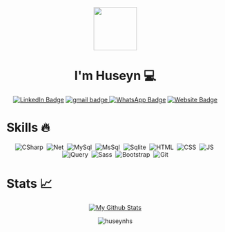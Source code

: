  <div id="header" align="center">
  <img src="https://media.giphy.com/media/KzJkzjggfGN5Py6nkT/giphy.gif" width="100"/>
</div>
<div align="center"><h1>I'm Huseyn 💻</h1></div>
<div align="center">
   <a href="https://www.linkedin.com/in/huseyn-huseynli-665159250/" rel="nofollow"><img src="https://img.shields.io/badge/LinkedIn-blue?style=for-the-badge&logo=linkedin&logoColor=white" alt="LinkedIn Badge"/></a>
  <a href="mailto:huseynsh@code.edu.az" ><img src="https://img.shields.io/badge/Gmail-D14836?style=for-the-badge&logo=gmail&logoColor=white" alt="gmail badge"/> </a>
  <a href="https://wa.me/qr/YMVBE3ZEVSDXF1 " rel="nofollow"><img src="https://img.shields.io/badge/WhatsApp-25D366?style=for-the-badge&logo=whatsapp&logoColor=white" alt="WhatsApp Badge"/></a>
  <a href="https://www.huseinly.com/" rel="nofollow"><img src="https://img.shields.io/badge/website-000000?style=for-the-badge&logo=About.me&logoColor=white" alt="Website Badge"/></a>
</div>

 <h1>Skills 🔥</h1>
<div align='center'>
 <img src="https://img.shields.io/badge/C%23-239120?style=for-the-badge&logo=c-sharp&logoColor=white" title="CSharp" alt="CSharp"/>&nbsp;
 <img src="https://img.shields.io/badge/.NET-512BD4?style=for-the-badge&logo=dotnet&logoColor=white" title="Net" alt="Net"/>&nbsp;
 <img src="https://img.shields.io/badge/MySQL-005C84?style=for-the-badge&logo=mysql&logoColor=white" title="MySql" alt="MySql"/>&nbsp;
 <img src="https://img.shields.io/badge/Microsoft%20SQL%20Server-CC2927?style=for-the-badge&logo=microsoft%20sql%20server&logoColor=white" title="MsSql" alt="MsSql"/>&nbsp;
 <img src="https://img.shields.io/badge/SQLite-07405E?style=for-the-badge&logo=sqlite&logoColor=white" title="Sqlite" alt="Sqlite"/>&nbsp;
 <img src="https://img.shields.io/badge/HTML5-E34F26?style=for-the-badge&logo=html5&logoColor=white" title="HTML" alt="HTML"/>&nbsp;
 <img src="https://img.shields.io/badge/CSS3-1572B6?style=for-the-badge&logo=css3&logoColor=white" title="CSS" alt="CSS"/>&nbsp;
 <img src="https://img.shields.io/badge/JavaScript-323330?style=for-the-badge&logo=javascript&logoColor=F7DF1E" title="JS" alt="JS"/>&nbsp;
 <img src="https://img.shields.io/badge/jQuery-0769AD?style=for-the-badge&logo=jquery&logoColor=white" title="jQuery" alt="jQuery"/>&nbsp;
 <img src="https://img.shields.io/badge/Sass-CC6699?style=for-the-badge&logo=sass&logoColor=white" title="Sass" alt="Sass"/>&nbsp;
 <img src="https://img.shields.io/badge/Bootstrap-563D7C?style=for-the-badge&logo=bootstrap&logoColor=white" title="Bootstrap" alt="Bootstrap"/>&nbsp;
 <img src="https://img.shields.io/badge/GIT-E44C30?style=for-the-badge&logo=git&logoColor=white" title="Git" alt="Git"/>
 
</div>
<h1>Stats 📈</h1>
<div align='center'>
<a href="https://github-readme-stats.vercel.app/api?username=huseynhs&show_icons=true&count_private=true&hide_border=true"><img alt="My Github Stats" src="https://github-readme-stats.vercel.app/api?username=huseynhs&show_icons=true&count_private=true&hide_border=true&theme=swift" /></a>
<p align="center"> <img src="https://komarev.com/ghpvc/?username=huseynhs&label=Profile%20views&color=0e75b6&style=flat" alt="huseynhs" /> </p>
</div>
